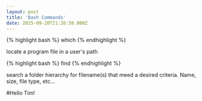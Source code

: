 ```yaml
---
layout: post
title: 'Bash Commands'
date: 2015-09-20T21:26:58.000Z
---
```


{% highlight bash %}
which
{% endhighlight %}

locate a program file in a user's path


{% highlight bash %}
find
{% endhighlight %}

search a folder hierarchy for filename(s) that meed a desired criteria. Name, size, file type,  	etc...

#Hello Tim!
